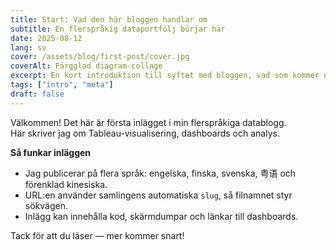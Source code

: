 ```yaml
---
title: Start: Vad den här bloggen handlar om
subtitle: En flerspråkig dataportfölj börjar här
date: 2025-08-12
lang: sv
cover: /assets/blog/first-post/cover.jpg
coverAlt: Färgglad diagram-collage
excerpt: En kort introduktion till syftet med bloggen, vad som kommer och hur språken organiseras.
tags: ["intro", "meta"]
draft: false
---
```


Välkommen! Det här är första inlägget i min flerspråkiga datablogg.  
Här skriver jag om Tableau-visualisering, dashboards och analys.

**Så funkar inläggen**
- Jag publicerar på flera språk: engelska, finska, svenska, 粤语 och förenklad kinesiska.
- URL:en använder samlingens automatiska `slug`, så filnamnet styr sökvägen.
- Inlägg kan innehålla kod, skärmdumpar och länkar till dashboards.

Tack för att du läser — mer kommer snart!
